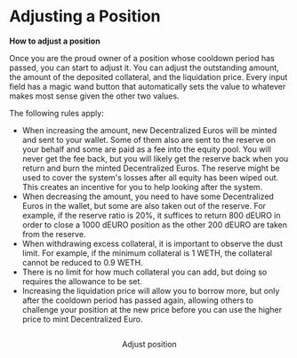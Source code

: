 # Adjusting a Position

**How to adjust a position**

Once you are the proud owner of a position whose cooldown period has passed, you can start to adjust it. You can adjust the outstanding amount, the amount of the deposited collateral, and the liquidation price. Every input field has a magic wand button that automatically sets the value to whatever makes most sense given the other two values.

The following rules apply:

* When increasing the amount, new Decentralized Euros will be minted and sent to your wallet. Some of them also are sent to the reserve on your behalf and some are paid as a fee into the equity pool. You will never get the fee back, but you will likely get the reserve back when you return and burn the minted Decentralized Euros. The reserve might be used to cover the system's losses after all equity has been wiped out. This creates an incentive for you to help looking after the system.
* When decreasing the amount, you need to have some Decentralized Euros in the wallet, but some are also taken out of the reserve. For example, if the reserve ratio is 20%, it suffices to return 800 dEURO in order to close a 1000 dEURO position as the other 200 dEURO are taken from the reserve.
* When withdrawing excess collateral, it is important to observe the dust limit. For example, if the minimum collateral is 1 WETH, the collateral cannot be reduced to 0.9 WETH.
* There is no limit for how much collateral you can add, but doing so requires the allowance to be set.
* Increasing the liquidation price will allow you to borrow more, but only after the cooldown period has passed again, allowing others to challenge your position at the new price before you can use the higher price to mint Decentralized Euro.

<figure style="text-align: center"><img src="/assets/adjust-position.png" alt=""><figcaption><p>Adjust position</p></figcaption></figure>
